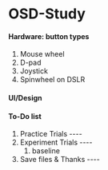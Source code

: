 OSD-Study
===========

#### Hardware: button types

1. Mouse wheel
2. D-pad
3. Joystick
4. Spinwheel on DSLR

#### UI/Design

#### To-Do list

1. Practice Trials ----  
2. Experiment Trials ----  
    1. baseline
3. Save files & Thanks ----  